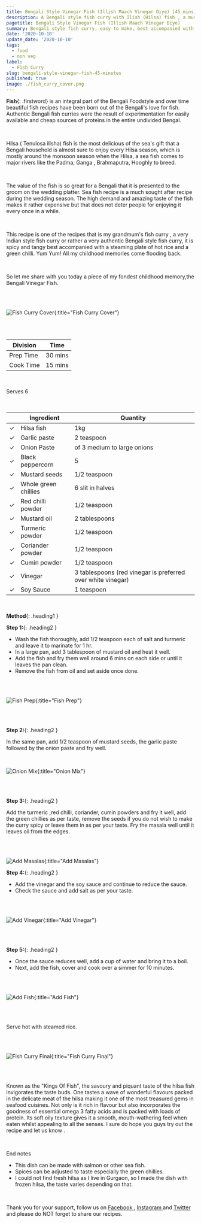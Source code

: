 ```yaml
---
title: Bengali Style Vinegar Fish (Illish Maach Vinegar Diye) [45 mins]
description: A Bengali style fish curry with Ilish (Hilsa) fish , a must have dish in all Bengali weddings flavourful and rich in both taste and culture.
pagetitle: Bengali Style Vinegar Fish (Illish Maach Vinegar Diye)
summary: Bengali style fish curry, easy to make, best accompanied with white rice elevating the intense flavors of authentic Bengali spices.
date: '2020-10-10'
update_date: '2020-10-10'
tags:
  - food
  - non veg
label:
  - Fish Curry
slug: bengali-style-vinegar-fish-45-minutes
published: true
image: ./fish_curry_cover.png
---
```


**Fish**{: .firstword} is an integral part of the Bengali Foodstyle and over time beautiful fish recipes have been born out of the Bengali's love for fish. Authentic Bengali fish curries were the result of experimentation for easily available and cheap sources of proteins in the entire undivided Bengal. 

<br/>

Hilsa ( Tenulosa ilisha) fish is the most delicious of the sea's gift that a Bengali household is almost sure to enjoy every Hilsa season, which is mostly around the monsoon season when the Hilsa, a sea fish comes to major rivers like the Padma, Ganga , Brahmaputra, Hooghly to breed. 

<br/>

The value of the fish is so great for a Bengali that it is presented to the groom on the wedding platter. Sea fish recipe is a much sought after recipe during the wedding season. The high demand and amazing taste of the fish makes it rather expensive but that does not deter people for enjoying it every once in a while. 

<br/>

This recipe is one of the recipes that is my grandmum's fish curry , a very Indian style fish curry or rather a very authentic Bengali style fish curry, it is spicy and tangy best accompanied with a steaming plate of hot rice and a green chilli. Yum Yum! All my childhood memories come flooding back.

<br/>

So let me share with you today a piece of my fondest childhood memory,the Bengali Vinegar Fish.

<br/>
<br/>

![Fish Curry Cover](./fish_curry_cover.png){:title="Fish Curry Cover"}

<br/>
<br/>

|    Division  | Time   |
|--------------|--------|
| Prep Time    | 30 mins |
| Cook Time    | 15 mins |

<br/>

Serves 6

<br/>

|                       | Ingredient           | Quantity                                                     |
|-----------------------|----------------------|--------------------------------------------------------------|
| <span>&#10003;</span> | Hilsa fish           | 1kg                                                          |
| <span>&#10003;</span> | Garlic paste         | 2 teaspoon                                                   |
| <span>&#10003;</span> | Onion Paste          |  of 3 medium to large onions                                 |
| <span>&#10003;</span> | Black peppercorn     | 5                                                            |
| <span>&#10003;</span> | Mustard seeds        |  1/2 teaspoon                                                |
| <span>&#10003;</span> | Whole green chillies |  6 slit in halves                                            |
| <span>&#10003;</span> | Red chilli powder    |  1/2 teaspoon                                                |
| <span>&#10003;</span> | Mustard oil          |  2 tablespoons                                               |
| <span>&#10003;</span> | Turmeric powder      |  1/2 teaspoon                                                |
| <span>&#10003;</span> | Coriander powder     |  1/2 teaspoon                                                |
| <span>&#10003;</span> | Cumin powder         |  1/2 teaspoon                                                |
| <span>&#10003;</span> | Vinegar              |  3 tablespoons (red vinegar is preferred over white vinegar) |
| <span>&#10003;</span> | Soy Sauce            | 1 teaspoon                                                   |

<br/>

**Method**{: .heading1 }

**Step 1:**{: .heading2 }
 
- Wash the fish thoroughly, add 1/2 teaspoon each of salt and turmeric and leave it to marinate for 1 hr.
- In a large pan, add 3 tablespoon of mustard oil and heat it well.
- Add the fish and fry them well around 6 mins on each side or until it leaves the pan clean.
- Remove the fish from oil and set aside once done.

<br/>
<br/>

![Fish Prep](./fish_prep.png){:title="Fish Prep"}

<br/>
<br/>

**Step 2:**{: .heading2 }

In the same pan, add 1/2 teaspoon of mustard seeds, the garlic paste followed by the onion paste and fry well.

<br/>

![Onion Mix](./onion_mix.png){:title="Onion Mix"}

<br/>
<br/>


**Step 3:**{: .heading2 }

Add the turmeric ,red chilli, coriander, cumin powders and fry it well, add the green chillies as per taste, remove the seeds if you do not wish to make the curry spicy or leave them in as per your taste. Fry the masala well until it leaves oil from the edges.

<br/>
<br/>

![Add Masalas](./add_masalas.png){:title="Add Masalas"}

**Step 4:**{: .heading2 }

- Add the vinegar and the soy sauce and continue to reduce the sauce.
- Check the sauce and add salt as per your taste.

<br/>
<br/>

![Add Vinegar](./add_vinegar.png){:title="Add Vinegar"}

<br/>
<br/>

**Step 5:**{: .heading2 }

- Once the sauce reduces well, add a cup of water and bring it to a boil.
- Next, add the fish, cover and cook over a simmer for 10 minutes.

<br/>
<br/>

![Add Fish](./add_fish.png){:title="Add Fish"}

<br/>
<br/>

Serve hot with steamed rice.

<br/>
<br/>

![Fish Curry Final](./fish_curry_final.png){:title="Fish Curry Final"}

<br/>
<br/>

Known as the "Kings Of Fish", the savoury and piquant taste of the hilsa fish invigorates the taste buds. One tastes a wave of wonderful flavours packed in the delicate meat of the hilsa making it one of the most treasured gems in seafood cuisines. Not only is it rich in flavour but also incorporates the goodness of essential omega 3 fatty acids and is packed with loads of protein. Its soft oily texture gives it a smooth, mouth-wathering feel when eaten whilst appealing to all the senses.
I sure do hope you guys try out the recipe and let us know .

<br/>

End notes  
- This dish can be made with salmon or other sea fish.
- Spices can be adjusted to taste especially the green chillies.
- I could not find fresh hilsa as I live in Gurgaon, so I made the dish with frozen hilsa, the taste varies depending on that.


<br/>

Thank you for your support, follow us on <a href="https://www.facebook.com/travelBiryani/" title="Travel Biryani Facebook" target="_blank" rel='external nofollow'> Facebook </a>, <a href="https://www.instagram.com/travelBiryani/" title="Travel Biryani Instagram" target="_blank" rel='external nofollow'> Instagram </a>
and <a href="https://twitter.com/travelBiryani" title="Travel Biryani Twitter" target="_blank" rel='external nofollow'> Twitter </a> and please do NOT forget to share our recipes.
